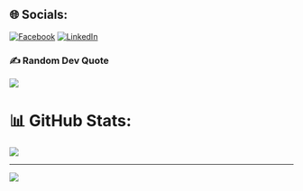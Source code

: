 ## 🌐 Socials:
[![Facebook](https://img.shields.io/badge/Facebook-%231877F2.svg?logo=Facebook&logoColor=white)](https://www.facebook.com/profile.php?id=100035137874604) [![LinkedIn](https://img.shields.io/badge/LinkedIn-%230077B5.svg?logo=linkedin&logoColor=white)](https://www.linkedin.com/in/tu-tran-26736a235/) 

<!--
# 💻 Tech Stack:
![TypeScript](https://img.shields.io/badge/typescript-%23007ACC.svg?style=for-the-badge&logo=typescript&logoColor=white) ![MySQL](https://img.shields.io/badge/mysql-4479A1.svg?style=for-the-badge&logo=mysql&logoColor=white) ![MongoDB](https://img.shields.io/badge/MongoDB-%234ea94b.svg?style=for-the-badge&logo=mongodb&logoColor=white) ![NodeJS](https://img.shields.io/badge/node.js-6DA55F?style=for-the-badge&logo=node.js&logoColor=white) ![Nodemon](https://img.shields.io/badge/NODEMON-%23323330.svg?style=for-the-badge&logo=nodemon&logoColor=%BBDEAD) ![Redis](https://img.shields.io/badge/redis-%23DD0031.svg?style=for-the-badge&logo=redis&logoColor=white) ![MicrosoftSQLServer](https://img.shields.io/badge/Microsoft%20SQL%20Server-CC2927?style=for-the-badge&logo=microsoft%20sql%20server&logoColor=white) ![SQLite](https://img.shields.io/badge/sqlite-%2307405e.svg?style=for-the-badge&logo=sqlite&logoColor=white) ![Python](https://img.shields.io/badge/python-3670A0?style=for-the-badge&logo=python&logoColor=ffdd54) ![React](https://img.shields.io/badge/react-%2320232a.svg?style=for-the-badge&logo=react&logoColor=%2361DAFB)
-->

### ✍️ Random Dev Quote
![](https://quotes-github-readme.vercel.app/api?type=horizontal&theme=radical)


# 📊 GitHub Stats:
<!-- ![](https://github-readme-stats.vercel.app/api?username=someoneudonknow&theme=dark&hide_border=false&include_all_commits=false&count_private=true)<br/>
![](https://github-readme-streak-stats.herokuapp.com/?user=someoneudonknow&theme=dark&hide_border=false)<br/> -->
![](https://github-readme-stats.vercel.app/api/top-langs/?username=someoneudonknow&theme=dark&hide_border=false&include_all_commits=false&count_private=false&layout=compact)
<!--
## 🏆 GitHub Trophies
![](https://github-profile-trophy.vercel.app/?username=someoneudonknow&theme=radical&no-frame=false&no-bg=true&margin-w=4)
-->
---
[![](https://visitcount.itsvg.in/api?id=someoneudonknow&icon=0&color=0)](https://visitcount.itsvg.in)

<!-- Proudly created with GPRM ( https://gprm.itsvg.in ) -->
